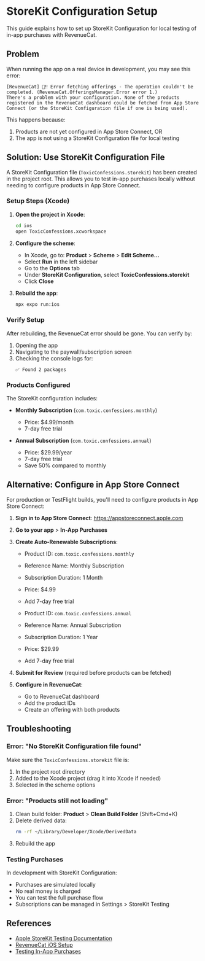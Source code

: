 # StoreKit Configuration Setup

This guide explains how to set up StoreKit Configuration for local testing of in-app purchases with RevenueCat.

## Problem

When running the app on a real device in development, you may see this error:

```
[RevenueCat] 🍎‼️ Error fetching offerings - The operation couldn't be completed. (RevenueCat.OfferingsManager.Error error 1.)
There's a problem with your configuration. None of the products registered in the RevenueCat dashboard could be fetched from App Store Connect (or the StoreKit Configuration file if one is being used).
```

This happens because:
1. Products are not yet configured in App Store Connect, OR
2. The app is not using a StoreKit Configuration file for local testing

## Solution: Use StoreKit Configuration File

A StoreKit Configuration file (`ToxicConfessions.storekit`) has been created in the project root. This allows you to test in-app purchases locally without needing to configure products in App Store Connect.

### Setup Steps (Xcode)

1. **Open the project in Xcode**:
   ```bash
   cd ios
   open ToxicConfessions.xcworkspace
   ```

2. **Configure the scheme**:
   - In Xcode, go to: **Product** > **Scheme** > **Edit Scheme...**
   - Select **Run** in the left sidebar
   - Go to the **Options** tab
   - Under **StoreKit Configuration**, select **ToxicConfessions.storekit**
   - Click **Close**

3. **Rebuild the app**:
   ```bash
   npx expo run:ios
   ```

### Verify Setup

After rebuilding, the RevenueCat error should be gone. You can verify by:

1. Opening the app
2. Navigating to the paywall/subscription screen
3. Checking the console logs for:
   ```
   ✅ Found 2 packages
   ```

### Products Configured

The StoreKit configuration includes:

- **Monthly Subscription** (`com.toxic.confessions.monthly`)
  - Price: $4.99/month
  - 7-day free trial

- **Annual Subscription** (`com.toxic.confessions.annual`)
  - Price: $29.99/year
  - 7-day free trial
  - Save 50% compared to monthly

## Alternative: Configure in App Store Connect

For production or TestFlight builds, you'll need to configure products in App Store Connect:

1. **Sign in to App Store Connect**: https://appstoreconnect.apple.com
2. **Go to your app** > **In-App Purchases**
3. **Create Auto-Renewable Subscriptions**:
   - Product ID: `com.toxic.confessions.monthly`
   - Reference Name: Monthly Subscription
   - Subscription Duration: 1 Month
   - Price: $4.99
   - Add 7-day free trial

   - Product ID: `com.toxic.confessions.annual`
   - Reference Name: Annual Subscription
   - Subscription Duration: 1 Year
   - Price: $29.99
   - Add 7-day free trial

4. **Submit for Review** (required before products can be fetched)

5. **Configure in RevenueCat**:
   - Go to RevenueCat dashboard
   - Add the product IDs
   - Create an offering with both products

## Troubleshooting

### Error: "No StoreKit Configuration file found"

Make sure the `ToxicConfessions.storekit` file is:
1. In the project root directory
2. Added to the Xcode project (drag it into Xcode if needed)
3. Selected in the scheme options

### Error: "Products still not loading"

1. Clean build folder: **Product** > **Clean Build Folder** (Shift+Cmd+K)
2. Delete derived data:
   ```bash
   rm -rf ~/Library/Developer/Xcode/DerivedData
   ```
3. Rebuild the app

### Testing Purchases

In development with StoreKit Configuration:
- Purchases are simulated locally
- No real money is charged
- You can test the full purchase flow
- Subscriptions can be managed in Settings > StoreKit Testing

## References

- [Apple StoreKit Testing Documentation](https://developer.apple.com/documentation/xcode/setting-up-storekit-testing-in-xcode)
- [RevenueCat iOS Setup](https://www.revenuecat.com/docs/getting-started/installation/ios)
- [Testing In-App Purchases](https://developer.apple.com/documentation/storekit/in-app_purchase/testing_in-app_purchases_with_sandbox)


